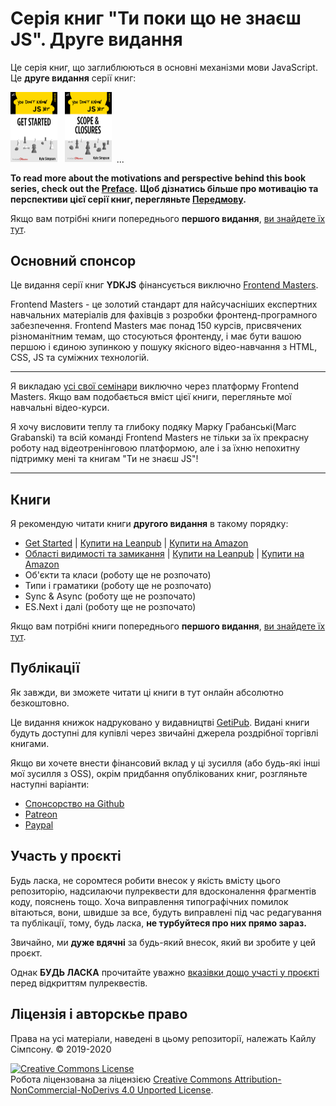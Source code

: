 # Серія книг "Ти поки що не знаєш JS". Друге видання

Це серія книг, що заглиблюються в основні механізми мови JavaScript. Це **друге видання** серії книг:

<a href="https://leanpub.com/ydkjsy-get-started"><img src="get-started/images/cover.png" width="75"></a>&nbsp;&nbsp;
<a href="https://leanpub.com/ydkjsy-scope-closures"><img src="scope-closures/images/cover.png" width="75"></a>&nbsp;&nbsp;...

**To read more about the motivations and perspective behind this book series, check out the [Preface](preface.md).**
**Щоб дізнатись більше про мотивацію та перспективи цієї серії книг, перегляньте [Передмову](preface.md).**

Якщо вам потрібні книги попереднього **першого видання**, [ви знайдете їх тут](https://github.com/getify/You-Dont-Know-JS/blob/1st-ed/README.md).

## Основний спонсор

Це видання серії книг **YDKJS** фінансується виключно [Frontend Masters](https://frontendmasters.com).

Frontend Masters - це золотий стандарт для найсучасніших експертних навчальних матеріалів для фахівців з розробки фронтенд-програмного забезпечення. Frontend Masters має понад 150 курсів, присвячених різноманітним темам, що стосуються фронтенду, і має бути вашою першою і єдиною зупинкою у пошуку якісного відео-навчання з HTML, CSS, JS та суміжних технологій.

----

Я викладаю [усі свої семінари](https://frontendmasters.com/kyle-simpson) виключно через платформу Frontend Masters. Якщо вам подобається вміст цієї книги, перегляньте мої навчальні відео-курси.

Я хочу висловити теплу та глибоку подяку Марку Грабанські(Marc Grabanski) та всій команді Frontend Masters не тільки за їх прекрасну роботу над відеотренінговою платформою, але і за їхню непохитну підтримку мені та книгам "Ти не знаєш JS"!

----

## Книги

Я рекомендую читати книги **другого видання** в такому порядку:

* [Get Started](get-started/README.md) | [Купити на Leanpub](https://leanpub.com/ydkjsy-get-started) | [Купити на Amazon](https://www.amazon.com/dp/B084BNMN7T)
* [Області видимості та замикання](scope-closures/README.md) | [Купити на Leanpub](https://leanpub.com/ydkjsy-scope-closures) | [Купити на Amazon](https://www.amazon.com/dp/B08634PZ3N)
* Об'єкти та класи (роботу ще не розпочато)
* Типи і граматики (роботу ще не розпочато)
* Sync & Async (роботу ще не розпочато)
* ES.Next і далі (роботу ще не розпочато)

Якщо вам потрібні книги попереднього **першого видання**, [ви знайдете їх тут](https://github.com/getify/You-Dont-Know-JS/blob/1st-ed/README.md).

## Публікації

Як завжди, ви зможете читати ці книги в тут онлайн абсолютно безкоштовно.

Це видання книжок надруковано у видавництві [GetiPub](https://geti.pub). Видані книги будуть доступні для купівлі через звичайні джерела роздрібної торгівлі книгами.

Якщо ви хочете внести фінансовий вклад у ці зусилля (або будь-які інші мої зусилля з OSS), окрім придбання опублікованих книг, розгляньте наступні варіанти:

* [Спонсорство на Github](https://github.com/users/getify/sponsorship)
* [Patreon](https://www.patreon.com/getify)
* [Paypal](https://www.paypal.me/getify)

## Участь у проєкті

Будь ласка, не соромтеся робити внесок у якість вмісту цього репозиторію, надсилаючи пулреквести для вдосконалення фрагментів коду, пояснень тощо. Хоча виправлення типографічних помилок вітаються, вони, швидше за все, будуть виправлені під час редагування та публікації, тому, будь ласка, **не турбуйтеся про них прямо зараз.**

Звичайно, ми **дуже вдячні** за будь-який внесок, який ви зробите у цей проєкт.

Однак **БУДЬ ЛАСКА** прочитайте уважно [вказівки дощо участі у проєкті](CONTRIBUTING.md) перед відкриттям пулреквестів.

## Ліцензія і авторскье право

Права на усі матеріали, наведені в цьому репозиторії, належать Кайлу Сімпсону. &copy; 2019-2020

<a rel="license" href="http://creativecommons.org/licenses/by-nc-nd/4.0/"><img alt="Creative Commons License" style="border-width:0" src="https://i.creativecommons.org/l/by-nc-nd/4.0/88x31.png" /></a><br />Робота ліцензована за ліцензією <a rel="license" href="http://creativecommons.org/licenses/by-nc-nd/4.0/">Creative Commons Attribution-NonCommercial-NoDerivs 4.0 Unported License</a>.

